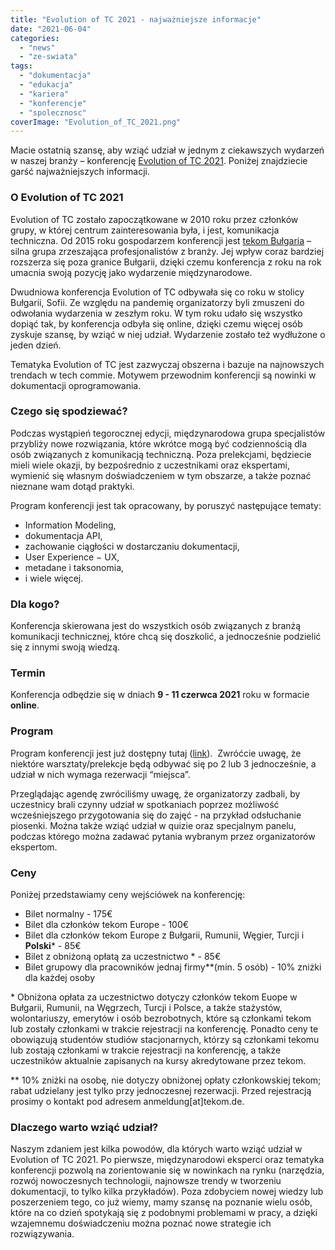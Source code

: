 ```yaml
---
title: "Evolution of TC 2021 - najważniejsze informacje"
date: "2021-06-04"
categories: 
  - "news"
  - "ze-swiata"
tags: 
  - "dokumentacja"
  - "edukacja"
  - "kariera"
  - "konferencje"
  - "spolecznosc"
coverImage: "Evolution_of_TC_2021.png"
---
```


Macie ostatnią szansę, aby wziąć udział w jednym z ciekawszych wydarzeń w naszej branży – konferencję [Evolution of TC 2021](https://evolution-of-tc.com/). Poniżej znajdziecie garść najważniejszych informacji.

### **O Evolution of TC 2021**

Evolution of TC zostało zapoczątkowane w 2010 roku przez członków grupy, w której centrum zainteresowania była, i jest, komunikacja techniczna. Od 2015 roku gospodarzem konferencji jest [tekom Bułgaria](http://www.technical-communication.org/bg/technical-communication-bulgaria.html) – silna grupa zrzeszająca profesjonalistów z branży. Jej wpływ coraz bardziej rozszerza się poza granice Bułgarii, dzięki czemu konferencja z roku na rok umacnia swoją pozycję jako wydarzenie międzynarodowe.

Dwudniowa konferencja Evolution of TC odbywała się co roku w stolicy Bułgarii, Sofii. Ze względu na pandemię organizatorzy byli zmuszeni do odwołania wydarzenia w zeszłym roku. W tym roku udało się wszystko dopiąć tak, by konferencja odbyła się online, dzięki czemu więcej osób zyskuje szansę, by wziąć w niej udział. Wydarzenie zostało też wydłużone o jeden dzień.

Tematyka Evolution of TC jest zazwyczaj obszerna i bazuje na najnowszych trendach w tech commie. Motywem przewodnim konferencji są nowinki w dokumentacji oprogramowania.

### **Czego się spodziewać?**

Podczas wystąpień tegorocznej edycji, międzynarodowa grupa specjalistów przybliży nowe rozwiązania, które wkrótce mogą być codziennością dla osób związanych z komunikacją techniczną. Poza prelekcjami, będziecie mieli wiele okazji, by bezpośrednio z uczestnikami oraz ekspertami, wymienić się własnym doświadczeniem w tym obszarze, a także poznać nieznane wam dotąd praktyki.

Program konferencji jest tak opracowany, by poruszyć następujące tematy:

- Information Modeling,
- dokumentacja API,
- zachowanie ciągłości w dostarczaniu dokumentacji, 
- User Experience − UX,
- metadane i taksonomia,
- i wiele więcej.

### **Dla kogo?**

Konferencja skierowana jest do wszystkich osób związanych z branżą komunikacji technicznej, które chcą się doszkolić, a jednocześnie podzielić się z innymi swoją wiedzą.

### **Termin**

Konferencja odbędzie się w dniach **9 - 11 czerwca 2021** roku w formacie **online**.

### **Program**

Program konferencji jest już dostępny tutaj ([link](https://evolution-of-tc.com/program/day?cHash=a6761b29fc13307a782c84d35704ccb6)).  Zwróćcie uwagę, że niektóre warsztaty/prelekcje będą odbywać się po 2 lub 3 jednocześnie, a udział w nich wymaga rezerwacji “miejsca”.

Przeglądając agendę zwróciliśmy uwagę, że organizatorzy zadbali, by uczestnicy brali czynny udział w spotkaniach poprzez możliwość wcześniejszego przygotowania się do zajęć - na przykład odsłuchanie piosenki. Można także wziąć udział w quizie oraz specjalnym panelu, podczas którego można zadawać pytania wybranym przez organizatorów ekspertom.

### **Ceny**

Poniżej przedstawiamy ceny wejściówek na konferencję:

- Bilet normalny - 175€
- Bilet dla członków tekom Europe - 100€
- Bilet dla członków tekom Europe z Bułgarii, Rumunii, Węgier, Turcji i **Polski**\* - 85€
- Bilet z obniżoną opłatą za uczestnictwo \* - 85€
- Bilet grupowy dla pracowników jednaj firmy\*\*(min. 5 osób) - 10% zniżki dla każdej osoby

\* Obniżona opłata za uczestnictwo dotyczy członków tekom Euope w Bułgarii, Rumunii, na Węgrzech, Turcji i Polsce, a także stażystów, wolontariuszy, emerytów i osób bezrobotnych, które są członkami tekom lub zostały członkami w trakcie rejestracji na konferencję. Ponadto ceny te obowiązują studentów studiów stacjonarnych, którzy są członkami tekomu lub zostają członkami w trakcie rejestracji na konferencję, a także uczestników aktualnie zapisanych na kursy akredytowane przez tekom.

\*\* 10% zniżki na osobę, nie dotyczy obniżonej opłaty członkowskiej tekom; rabat udzielany jest tylko przy jednoczesnej rezerwacji. Przed rejestracją prosimy o kontakt pod adresem anmeldung\[at\]tekom.de.

### **Dlaczego warto wziąć udział?**

Naszym zdaniem jest kilka powodów, dla których warto wziąć udział w Evolution of TC 2021. Po pierwsze, międzynarodowi eksperci oraz tematyka konferencji pozwolą na zorientowanie się w nowinkach na rynku (narzędzia, rozwój nowoczesnych technologii, najnowsze trendy w tworzeniu dokumentacji, to tylko kilka przykładów). Poza zdobyciem nowej wiedzy lub poszerzeniem tego, co już wiemy, mamy szansę na poznanie wielu osób, które na co dzień spotykają się z podobnymi problemami w pracy, a dzięki wzajemnemu doświadczeniu można poznać nowe strategie ich rozwiązywania.
